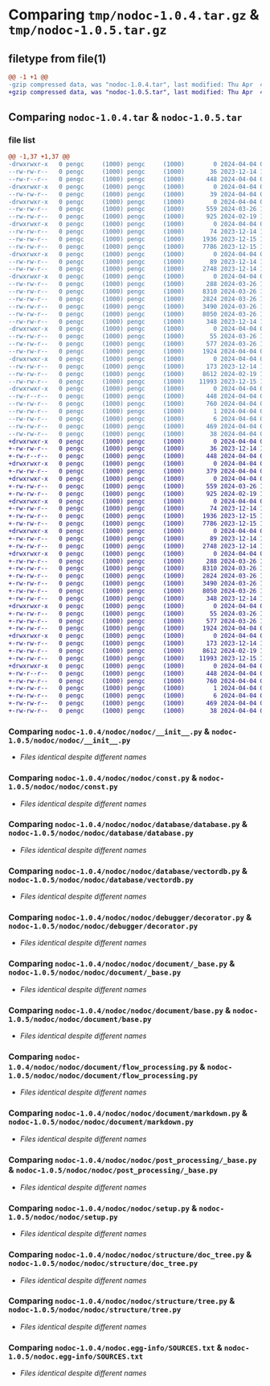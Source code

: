 # Comparing `tmp/nodoc-1.0.4.tar.gz` & `tmp/nodoc-1.0.5.tar.gz`

## filetype from file(1)

```diff
@@ -1 +1 @@
-gzip compressed data, was "nodoc-1.0.4.tar", last modified: Thu Apr  4 07:39:50 2024, max compression
+gzip compressed data, was "nodoc-1.0.5.tar", last modified: Thu Apr  4 07:46:59 2024, max compression
```

## Comparing `nodoc-1.0.4.tar` & `nodoc-1.0.5.tar`

### file list

```diff
@@ -1,37 +1,37 @@
-drwxrwxr-x   0 pengc     (1000) pengc     (1000)        0 2024-04-04 07:39:50.770836 nodoc-1.0.4/
--rw-rw-r--   0 pengc     (1000) pengc     (1000)       36 2023-12-14 10:37:29.000000 nodoc-1.0.4/MANIFEST.in
--rw-r--r--   0 pengc     (1000) pengc     (1000)      448 2024-04-04 07:39:50.769836 nodoc-1.0.4/PKG-INFO
-drwxrwxr-x   0 pengc     (1000) pengc     (1000)        0 2024-04-04 07:39:50.766836 nodoc-1.0.4/nodoc/
--rw-rw-r--   0 pengc     (1000) pengc     (1000)       39 2024-04-04 07:39:30.000000 nodoc-1.0.4/nodoc/__init__.py
-drwxrwxr-x   0 pengc     (1000) pengc     (1000)        0 2024-04-04 07:39:50.767836 nodoc-1.0.4/nodoc/nodoc/
--rw-rw-r--   0 pengc     (1000) pengc     (1000)      559 2024-03-26 11:56:53.000000 nodoc-1.0.4/nodoc/nodoc/__init__.py
--rw-rw-r--   0 pengc     (1000) pengc     (1000)      925 2024-02-19 12:14:58.000000 nodoc-1.0.4/nodoc/nodoc/const.py
-drwxrwxr-x   0 pengc     (1000) pengc     (1000)        0 2024-04-04 07:39:50.767836 nodoc-1.0.4/nodoc/nodoc/database/
--rw-rw-r--   0 pengc     (1000) pengc     (1000)       74 2023-12-14 10:08:59.000000 nodoc-1.0.4/nodoc/nodoc/database/__init__.py
--rw-rw-r--   0 pengc     (1000) pengc     (1000)     1936 2023-12-15 12:21:41.000000 nodoc-1.0.4/nodoc/nodoc/database/database.py
--rw-rw-r--   0 pengc     (1000) pengc     (1000)     7786 2023-12-15 12:31:37.000000 nodoc-1.0.4/nodoc/nodoc/database/vectordb.py
-drwxrwxr-x   0 pengc     (1000) pengc     (1000)        0 2024-04-04 07:39:50.767836 nodoc-1.0.4/nodoc/nodoc/debugger/
--rw-rw-r--   0 pengc     (1000) pengc     (1000)       89 2023-12-14 10:08:59.000000 nodoc-1.0.4/nodoc/nodoc/debugger/__init__.py
--rw-rw-r--   0 pengc     (1000) pengc     (1000)     2748 2023-12-14 10:08:59.000000 nodoc-1.0.4/nodoc/nodoc/debugger/decorator.py
-drwxrwxr-x   0 pengc     (1000) pengc     (1000)        0 2024-04-04 07:39:50.768836 nodoc-1.0.4/nodoc/nodoc/document/
--rw-rw-r--   0 pengc     (1000) pengc     (1000)      288 2024-03-26 11:56:53.000000 nodoc-1.0.4/nodoc/nodoc/document/__init__.py
--rw-rw-r--   0 pengc     (1000) pengc     (1000)     8310 2024-03-26 11:56:53.000000 nodoc-1.0.4/nodoc/nodoc/document/_base.py
--rw-rw-r--   0 pengc     (1000) pengc     (1000)     2824 2024-03-26 11:56:53.000000 nodoc-1.0.4/nodoc/nodoc/document/base.py
--rw-rw-r--   0 pengc     (1000) pengc     (1000)     3490 2024-03-26 11:56:53.000000 nodoc-1.0.4/nodoc/nodoc/document/flow_processing.py
--rw-rw-r--   0 pengc     (1000) pengc     (1000)     8050 2024-03-26 11:56:53.000000 nodoc-1.0.4/nodoc/nodoc/document/markdown.py
--rw-rw-r--   0 pengc     (1000) pengc     (1000)      348 2023-12-14 10:08:59.000000 nodoc-1.0.4/nodoc/nodoc/document/pdf.py
-drwxrwxr-x   0 pengc     (1000) pengc     (1000)        0 2024-04-04 07:39:50.768836 nodoc-1.0.4/nodoc/nodoc/post_processing/
--rw-rw-r--   0 pengc     (1000) pengc     (1000)       55 2024-03-26 11:56:53.000000 nodoc-1.0.4/nodoc/nodoc/post_processing/__init__.py
--rw-rw-r--   0 pengc     (1000) pengc     (1000)      577 2024-03-26 11:56:53.000000 nodoc-1.0.4/nodoc/nodoc/post_processing/_base.py
--rw-rw-r--   0 pengc     (1000) pengc     (1000)     1924 2024-04-04 06:58:32.000000 nodoc-1.0.4/nodoc/nodoc/setup.py
-drwxrwxr-x   0 pengc     (1000) pengc     (1000)        0 2024-04-04 07:39:50.769836 nodoc-1.0.4/nodoc/nodoc/structure/
--rw-rw-r--   0 pengc     (1000) pengc     (1000)      173 2023-12-14 10:08:59.000000 nodoc-1.0.4/nodoc/nodoc/structure/__init__.py
--rw-rw-r--   0 pengc     (1000) pengc     (1000)     8612 2024-02-19 12:29:29.000000 nodoc-1.0.4/nodoc/nodoc/structure/doc_tree.py
--rw-rw-r--   0 pengc     (1000) pengc     (1000)    11993 2023-12-15 12:06:54.000000 nodoc-1.0.4/nodoc/nodoc/structure/tree.py
-drwxrwxr-x   0 pengc     (1000) pengc     (1000)        0 2024-04-04 07:39:50.769836 nodoc-1.0.4/nodoc.egg-info/
--rw-r--r--   0 pengc     (1000) pengc     (1000)      448 2024-04-04 07:39:50.000000 nodoc-1.0.4/nodoc.egg-info/PKG-INFO
--rw-rw-r--   0 pengc     (1000) pengc     (1000)      760 2024-04-04 07:39:50.000000 nodoc-1.0.4/nodoc.egg-info/SOURCES.txt
--rw-rw-r--   0 pengc     (1000) pengc     (1000)        1 2024-04-04 07:39:50.000000 nodoc-1.0.4/nodoc.egg-info/dependency_links.txt
--rw-rw-r--   0 pengc     (1000) pengc     (1000)        6 2024-04-04 07:39:50.000000 nodoc-1.0.4/nodoc.egg-info/top_level.txt
--rw-rw-r--   0 pengc     (1000) pengc     (1000)      469 2024-04-04 07:39:44.000000 nodoc-1.0.4/pyproject.toml
--rw-rw-r--   0 pengc     (1000) pengc     (1000)       38 2024-04-04 07:39:50.770836 nodoc-1.0.4/setup.cfg
+drwxrwxr-x   0 pengc     (1000) pengc     (1000)        0 2024-04-04 07:46:59.785855 nodoc-1.0.5/
+-rw-rw-r--   0 pengc     (1000) pengc     (1000)       36 2023-12-14 10:37:29.000000 nodoc-1.0.5/MANIFEST.in
+-rw-r--r--   0 pengc     (1000) pengc     (1000)      448 2024-04-04 07:46:59.785855 nodoc-1.0.5/PKG-INFO
+drwxrwxr-x   0 pengc     (1000) pengc     (1000)        0 2024-04-04 07:46:59.782855 nodoc-1.0.5/nodoc/
+-rw-rw-r--   0 pengc     (1000) pengc     (1000)      379 2024-04-04 07:45:42.000000 nodoc-1.0.5/nodoc/__init__.py
+drwxrwxr-x   0 pengc     (1000) pengc     (1000)        0 2024-04-04 07:46:59.782855 nodoc-1.0.5/nodoc/nodoc/
+-rw-rw-r--   0 pengc     (1000) pengc     (1000)      559 2024-03-26 11:56:53.000000 nodoc-1.0.5/nodoc/nodoc/__init__.py
+-rw-rw-r--   0 pengc     (1000) pengc     (1000)      925 2024-02-19 12:14:58.000000 nodoc-1.0.5/nodoc/nodoc/const.py
+drwxrwxr-x   0 pengc     (1000) pengc     (1000)        0 2024-04-04 07:46:59.783855 nodoc-1.0.5/nodoc/nodoc/database/
+-rw-rw-r--   0 pengc     (1000) pengc     (1000)       74 2023-12-14 10:08:59.000000 nodoc-1.0.5/nodoc/nodoc/database/__init__.py
+-rw-rw-r--   0 pengc     (1000) pengc     (1000)     1936 2023-12-15 12:21:41.000000 nodoc-1.0.5/nodoc/nodoc/database/database.py
+-rw-rw-r--   0 pengc     (1000) pengc     (1000)     7786 2023-12-15 12:31:37.000000 nodoc-1.0.5/nodoc/nodoc/database/vectordb.py
+drwxrwxr-x   0 pengc     (1000) pengc     (1000)        0 2024-04-04 07:46:59.783855 nodoc-1.0.5/nodoc/nodoc/debugger/
+-rw-rw-r--   0 pengc     (1000) pengc     (1000)       89 2023-12-14 10:08:59.000000 nodoc-1.0.5/nodoc/nodoc/debugger/__init__.py
+-rw-rw-r--   0 pengc     (1000) pengc     (1000)     2748 2023-12-14 10:08:59.000000 nodoc-1.0.5/nodoc/nodoc/debugger/decorator.py
+drwxrwxr-x   0 pengc     (1000) pengc     (1000)        0 2024-04-04 07:46:59.784855 nodoc-1.0.5/nodoc/nodoc/document/
+-rw-rw-r--   0 pengc     (1000) pengc     (1000)      288 2024-03-26 11:56:53.000000 nodoc-1.0.5/nodoc/nodoc/document/__init__.py
+-rw-rw-r--   0 pengc     (1000) pengc     (1000)     8310 2024-03-26 11:56:53.000000 nodoc-1.0.5/nodoc/nodoc/document/_base.py
+-rw-rw-r--   0 pengc     (1000) pengc     (1000)     2824 2024-03-26 11:56:53.000000 nodoc-1.0.5/nodoc/nodoc/document/base.py
+-rw-rw-r--   0 pengc     (1000) pengc     (1000)     3490 2024-03-26 11:56:53.000000 nodoc-1.0.5/nodoc/nodoc/document/flow_processing.py
+-rw-rw-r--   0 pengc     (1000) pengc     (1000)     8050 2024-03-26 11:56:53.000000 nodoc-1.0.5/nodoc/nodoc/document/markdown.py
+-rw-rw-r--   0 pengc     (1000) pengc     (1000)      348 2023-12-14 10:08:59.000000 nodoc-1.0.5/nodoc/nodoc/document/pdf.py
+drwxrwxr-x   0 pengc     (1000) pengc     (1000)        0 2024-04-04 07:46:59.784855 nodoc-1.0.5/nodoc/nodoc/post_processing/
+-rw-rw-r--   0 pengc     (1000) pengc     (1000)       55 2024-03-26 11:56:53.000000 nodoc-1.0.5/nodoc/nodoc/post_processing/__init__.py
+-rw-rw-r--   0 pengc     (1000) pengc     (1000)      577 2024-03-26 11:56:53.000000 nodoc-1.0.5/nodoc/nodoc/post_processing/_base.py
+-rw-rw-r--   0 pengc     (1000) pengc     (1000)     1924 2024-04-04 06:58:32.000000 nodoc-1.0.5/nodoc/nodoc/setup.py
+drwxrwxr-x   0 pengc     (1000) pengc     (1000)        0 2024-04-04 07:46:59.784855 nodoc-1.0.5/nodoc/nodoc/structure/
+-rw-rw-r--   0 pengc     (1000) pengc     (1000)      173 2023-12-14 10:08:59.000000 nodoc-1.0.5/nodoc/nodoc/structure/__init__.py
+-rw-rw-r--   0 pengc     (1000) pengc     (1000)     8612 2024-02-19 12:29:29.000000 nodoc-1.0.5/nodoc/nodoc/structure/doc_tree.py
+-rw-rw-r--   0 pengc     (1000) pengc     (1000)    11993 2023-12-15 12:06:54.000000 nodoc-1.0.5/nodoc/nodoc/structure/tree.py
+drwxrwxr-x   0 pengc     (1000) pengc     (1000)        0 2024-04-04 07:46:59.784855 nodoc-1.0.5/nodoc.egg-info/
+-rw-r--r--   0 pengc     (1000) pengc     (1000)      448 2024-04-04 07:46:59.000000 nodoc-1.0.5/nodoc.egg-info/PKG-INFO
+-rw-rw-r--   0 pengc     (1000) pengc     (1000)      760 2024-04-04 07:46:59.000000 nodoc-1.0.5/nodoc.egg-info/SOURCES.txt
+-rw-rw-r--   0 pengc     (1000) pengc     (1000)        1 2024-04-04 07:46:59.000000 nodoc-1.0.5/nodoc.egg-info/dependency_links.txt
+-rw-rw-r--   0 pengc     (1000) pengc     (1000)        6 2024-04-04 07:46:59.000000 nodoc-1.0.5/nodoc.egg-info/top_level.txt
+-rw-rw-r--   0 pengc     (1000) pengc     (1000)      469 2024-04-04 07:46:53.000000 nodoc-1.0.5/pyproject.toml
+-rw-rw-r--   0 pengc     (1000) pengc     (1000)       38 2024-04-04 07:46:59.785855 nodoc-1.0.5/setup.cfg
```

### Comparing `nodoc-1.0.4/nodoc/nodoc/__init__.py` & `nodoc-1.0.5/nodoc/nodoc/__init__.py`

 * *Files identical despite different names*

### Comparing `nodoc-1.0.4/nodoc/nodoc/const.py` & `nodoc-1.0.5/nodoc/nodoc/const.py`

 * *Files identical despite different names*

### Comparing `nodoc-1.0.4/nodoc/nodoc/database/database.py` & `nodoc-1.0.5/nodoc/nodoc/database/database.py`

 * *Files identical despite different names*

### Comparing `nodoc-1.0.4/nodoc/nodoc/database/vectordb.py` & `nodoc-1.0.5/nodoc/nodoc/database/vectordb.py`

 * *Files identical despite different names*

### Comparing `nodoc-1.0.4/nodoc/nodoc/debugger/decorator.py` & `nodoc-1.0.5/nodoc/nodoc/debugger/decorator.py`

 * *Files identical despite different names*

### Comparing `nodoc-1.0.4/nodoc/nodoc/document/_base.py` & `nodoc-1.0.5/nodoc/nodoc/document/_base.py`

 * *Files identical despite different names*

### Comparing `nodoc-1.0.4/nodoc/nodoc/document/base.py` & `nodoc-1.0.5/nodoc/nodoc/document/base.py`

 * *Files identical despite different names*

### Comparing `nodoc-1.0.4/nodoc/nodoc/document/flow_processing.py` & `nodoc-1.0.5/nodoc/nodoc/document/flow_processing.py`

 * *Files identical despite different names*

### Comparing `nodoc-1.0.4/nodoc/nodoc/document/markdown.py` & `nodoc-1.0.5/nodoc/nodoc/document/markdown.py`

 * *Files identical despite different names*

### Comparing `nodoc-1.0.4/nodoc/nodoc/post_processing/_base.py` & `nodoc-1.0.5/nodoc/nodoc/post_processing/_base.py`

 * *Files identical despite different names*

### Comparing `nodoc-1.0.4/nodoc/nodoc/setup.py` & `nodoc-1.0.5/nodoc/nodoc/setup.py`

 * *Files identical despite different names*

### Comparing `nodoc-1.0.4/nodoc/nodoc/structure/doc_tree.py` & `nodoc-1.0.5/nodoc/nodoc/structure/doc_tree.py`

 * *Files identical despite different names*

### Comparing `nodoc-1.0.4/nodoc/nodoc/structure/tree.py` & `nodoc-1.0.5/nodoc/nodoc/structure/tree.py`

 * *Files identical despite different names*

### Comparing `nodoc-1.0.4/nodoc.egg-info/SOURCES.txt` & `nodoc-1.0.5/nodoc.egg-info/SOURCES.txt`

 * *Files identical despite different names*

